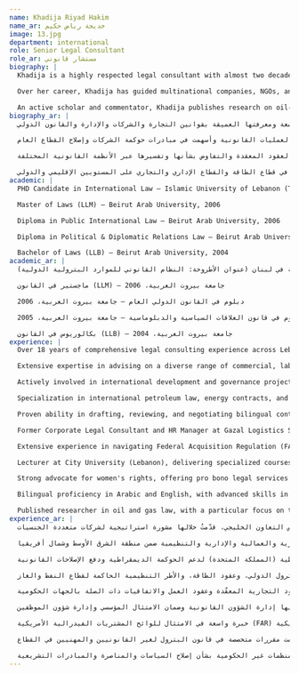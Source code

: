 ```yaml
---
name: Khadija Riyad Hakim
name_ar: خديجة رياض حكيم
image: 13.jpg
department: international
role: Senior Legal Consultant
role_ar: مستشار قانوني
biography: |
  Khadija is a highly respected legal consultant with almost two decades of experience advising clients throughout Lebanon, Kuwait, and the wider GCC. As a key member of the International Department at Rawan Mishari Al-Ghazali Law Firm, she handles complex cross-border matters in commercial, corporate, administrative, and international law, drawing on deep knowledge of both civil- and common-law systems.

  Over her career, Khadija has guided multinational companies, NGOs, and government-linked entities on energy transactions, regulatory compliance, employment issues, and legal-policy initiatives. Fluent in Arabic and English, she drafts, negotiates, and interprets intricate legal documents with linguistic precision and cultural sensitivity, and she frequently supports corporate-governance and public-sector-reform projects across the MENA region.

  An active scholar and commentator, Khadija publishes research on oil-and-gas law—especially the governance of petroleum resources—and contributes opinion pieces on legal reform, energy law, and gender equity to leading Arabic newspapers. While pursuing a Ph.D. in International Law focused on petroleum-resource regimes, she also lectures on petroleum law for professionals in the energy and legal sectors. Her blend of academic rigor, practical cross-border insight, and bilingual expertise makes her a trusted advisor on high-stakes energy, administrative, and commercial matters at both regional and international levels.
biography_ar: |
  خديجة مستشارة قانونية تمتلك ما يقارب عشرين عاماً من الخبرة في تقديم المشورة للعملاء في لبنان والكويت ودول مجلس التعاون الخليجي. تضطلع بدور أساسي في القسم الدولي بالمكتب ، حيث توظّف خبرتها الدولية الواسعة ومعرفتها العميقة بقوانين التجارة والشركات والإدارة والقانون الدولي.

  على مدى مسيرتها المهنية، قدّمت خديجة استشارات لقاعدة متنوعة من العملاء، تشمل شركات متعددة الجنسيات ومنظمات دولية وجهات حكومية. تتركز مجالات عملها في الصفقات الدولية، وقانون الطاقة، والامتثال التنظيمي، وقانون العمل، والسياسات القانونية. وقدّمت خدمات استشارية قانونية في مختلف أنحاء منطقة الشرق الأوسط وشمال أفريقيا، وأشرفت على العمليات القانونية وأسهمت في مبادرات حوكمة الشركات وإصلاح القطاع العام.

  تتمتع خديجة بمهارة عالية في الكتابة القانونية باللغتين العربية والإنجليزية، وتتميّز بقدرتها على صياغة العقود المعقدة والتفاوض بشأنها وتفسيرها عبر الأنظمة القانونية المختلفة.

  تقدّم خديجة لعملائها مزيجاً نادراً من العمق الأكاديمي والدقة القانونية والرؤية العملية الدولية، ما يجعلها مستشارة موثوقة للمنظمات العاملة في قطاع الطاقة والقطاع الإداري والتجاري على المستويين الإقليمي والدولي.
academic: |
  PHD Candidate in International Law – Islamic University of Lebanon (Thesis: The Legal Regime of International Petroleum Resources)

  Master of Laws (LLM) – Beirut Arab University, 2006

  Diploma in Public International Law – Beirut Arab University, 2006

  Diploma in Political & Diplomatic Relations Law – Beirut Arab University, 2005

  Bachelor of Laws (LLB) – Beirut Arab University, 2004
academic_ar: |
  باحثة دكتوراه في القانون الدولي – الجامعة الإسلامية في لبنان (عنوان الأطروحة: النظام القانوني للموارد البترولية الدولية)

  ماجستير في القانون (LLM) – جامعة بيروت العربية، 2006

  دبلوم في القانون الدولي العام – جامعة بيروت العربية، 2006

  دبلوم في قانون العلاقات السياسية والدبلوماسية – جامعة بيروت العربية، 2005

  بكالوريوس في القانون (LLB) – جامعة بيروت العربية، 2004
experience: |
  Over 18 years of comprehensive legal consulting experience across Lebanon, Kuwait, and the broader GCC region, offering strategic legal counsel to multinational corporations

  Extensive expertise in advising on a diverse range of commercial, labor, administrative, and regulatory matters within the MENA region

  Actively involved in international development and governance projects within the oil and gas and public property sectors, partnering with esteemed institutions such as the Westminster Foundation for Democracy (UK) to promote democratic governance and drive legal reforms

  Specialization in international petroleum law, energy contracts, and the regulatory frameworks governing the oil & gas sector

  Proven ability in drafting, reviewing, and negotiating bilingual contracts (Arabic-English), including complex commercial, employment, and government-related agreements

  Former Corporate Legal Consultant and HR Manager at Gazal Logistics Services (Kuwait), overseeing legal operations, ensuring corporate compliance, and managing employee relations

  Extensive experience in navigating Federal Acquisition Regulation (FAR) compliance and providing counsel on Department of Defense (DoD) contract matters

  Lecturer at City University (Lebanon), delivering specialized courses on petroleum law to non-legal professionals and industry stakeholders

  Strong advocate for women's rights, offering pro bono legal services and collaborating with NGOs on policy reform, advocacy, and legislative initiatives

  Bilingual proficiency in Arabic and English, with advanced skills in legal drafting, research, and negotiation in both languages

  Published researcher in oil and gas law, with a particular focus on the legal governance of petroleum resources. Regular contributor to leading Arabic-language newspapers, writing on legal reform, energy law, and gender equity
experience_ar: |
  خبرة قانونية استشارية شاملة تتجاوز 18 عاماً في لبنان والكويت ودول مجلس التعاون الخليجي، قدّمتُ خلالها مشورة استراتيجية لشركات متعددة الجنسيات.

  خبرة معمَّقة في معالجة طيف واسع من المسائل التجارية والعمالية والإدارية والتنظيمية ضمن منطقة الشرق الأوسط وشمال أفريقيا.

  مشاركة فعالة في مشاريع التنمية والحوكمة الدولية في قطاعي النفط والغاز والأملاك العامة، بالتعاون مع مؤسسات مرموقة مثل مؤسسة وستمنستر للديمقراطية (المملكة المتحدة) لدعم الحوكمة الديمقراطية ودفع الإصلاحات القانونية.

  تخصّص في قانون البترول الدولي، وعقود الطاقة، والأطر التنظيمية الحاكمة لقطاع النفط والغاز.

  قدرة مثبتة على صياغة العقود ثنائية اللغة (عربي–إنجليزي) ومراجعتها والتفاوض عليها، بما في ذلك العقود التجارية المعقّدة وعقود العمل والاتفاقيات ذات الصلة بالجهات الحكومية.

  مستشارة قانونية للشركات ومديرة موارد بشرية سابقة في غزال لخدمات اللوجستية (الكويت)، تولَّتُ فيها إدارة الشؤون القانونية وضمان الامتثال المؤسسي وإدارة شؤون الموظفين.

  خبرة واسعة في الامتثال للوائح المشتريات الفيدرالية الأمريكية (FAR) وتقديم المشورة بشأن عقود وزارة الدفاع الأمريكية (DoD).

  محاضِرة في جامعة سيتي (لبنان)، قدّمت مقررات متخصصة في قانون البترول لغير القانونيين والمهنيين في القطاع.

  مدافعة نشطة عن حقوق المرأة، حيث قدمت خدمات قانونية مجانية وتعاونت مع المنظمات غير الحكومية بشأن إصلاح السياسات والمناصرة والمبادرات التشريعية.
---
```

